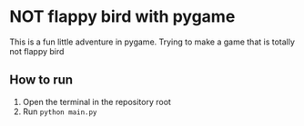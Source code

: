 # NOT flappy bird with pygame

This is a fun little adventure in pygame. Trying to make a game that is totally not flappy bird

## How to run

1. Open the terminal in the repository root
2. Run ```python main.py```
